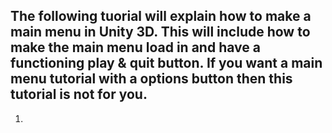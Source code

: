 ## The following tuorial will explain how to make a main menu in Unity 3D. This will include how to make the main menu load in and have a functioning play & quit button. If you want a main menu tutorial with a options button then this tutorial is not for you.
1)

